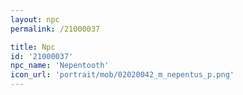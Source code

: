 ```yaml
---
layout: npc
permalink: /21000037

title: Npc
id: '21000037'
npc_name: 'Nepentooth'
icon_url: 'portrait/mob/02020042_m_nepentus_p.png'
---
```

